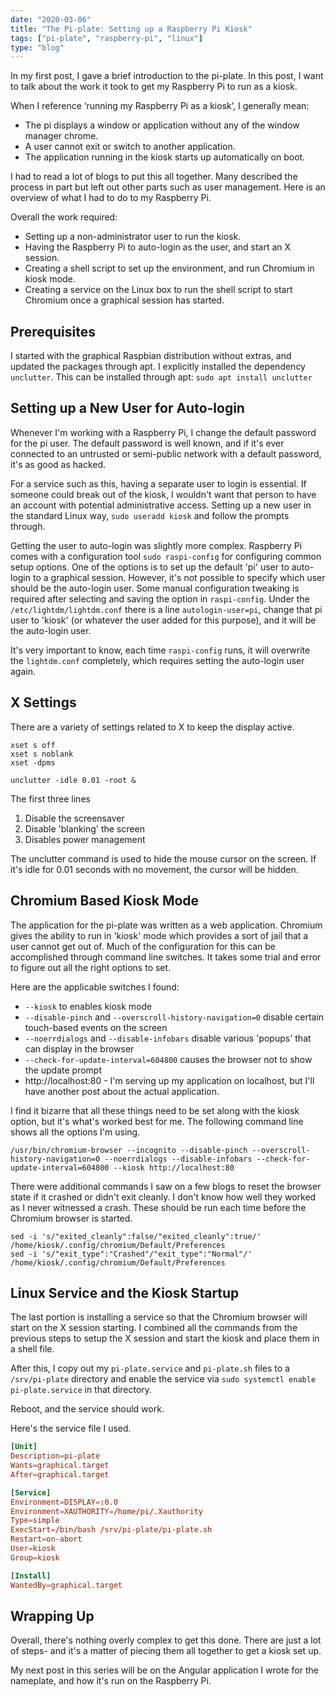 ```yaml
--- 
date: "2020-03-06"
title: "The Pi-plate: Setting up a Raspberry Pi Kiosk"
tags: ["pi-plate", "raspberry-pi", "linux"]
type: "blog"
---
```


In my first post, I gave a brief introduction to the pi-plate. In this post, I want to talk about the work it took to get my Raspberry Pi to run as a kiosk.

When I reference ‘running my Raspberry Pi as a kiosk’, I generally mean:
* The pi displays a window or application without any of the window manager chrome.
* A user cannot exit or switch to another application.
* The application running in the kiosk starts up automatically on boot.

I had to read a lot of blogs to put this all together. Many described the process in part but left out other parts such as user management. Here is an overview of what I had to do to my Raspberry Pi.

Overall the work required:
* Setting up a non-administrator user to run the kiosk.
* Having the Raspberry Pi to auto-login as the user, and start an X session.
* Creating a shell script to set up the environment, and run Chromium in kiosk mode.
* Creating a service on the Linux box to run the shell script to start Chromium once a graphical session has started.

## Prerequisites

I started with the graphical Raspbian distribution without extras, and updated the packages through apt.  I explicitly installed the dependency  ```unclutter```.  This can be installed through apt: ```sudo apt install unclutter```

## Setting up a New User for Auto-login

Whenever I'm working with a Raspberry Pi, I change the default password for the pi user.  The default password is well known, and if it's ever connected to an untrusted or semi-public network with a default password, it's as good as hacked.

For a service such as this, having a separate user to login is essential.  If someone could break out of the kiosk, I wouldn't want that person to have an account with potential administrative access. Setting up a new user in the standard Linux way, ```sudo useradd kiosk``` and follow the prompts through.

Getting the user to auto-login was slightly more complex.  Raspberry Pi comes with a configuration tool ```sudo raspi-config``` for configuring common setup options.  One of the options is to set up the default 'pi' user to auto-login to a graphical session.   However, it's not possible to specify which user should be the auto-login user.  Some manual configuration tweaking is required after selecting and saving the option in ```raspi-config```.  Under the ```/etc/lightdm/lightdm.conf``` there is a line ```autologin-user=pi```, change that pi user to 'kiosk' (or whatever the user added for this purpose), and it will be the auto-login user.

It's very important to know, each time ```raspi-config``` runs, it will overwrite the ```lightdm.conf``` completely, which requires setting the auto-login user again.

## X Settings

There are a variety of settings related to X to keep the display active.

```
xset s off
xset s noblank
xset -dpms

unclutter -idle 0.01 -root &
```
The first three lines 
1. Disable the screensaver
2. Disable 'blanking' the screen
3. Disables power management

The unclutter command is used to hide the mouse cursor on the screen.  If it's idle for 0.01 seconds with no movement, the cursor will be hidden.

## Chromium Based Kiosk Mode

The application for the pi-plate was written as a web application.  Chromium gives the ability to run in 'kiosk' mode which provides a sort of jail that a user cannot get out of.  Much of the configuration for this can be accomplished through command line switches. It takes some trial and error to figure out all the right options to set.

Here are the applicable switches I found:

* ```--kiosk``` to enables kiosk mode  
* ```--disable-pinch``` and ```--overscroll-history-navigation=0``` disable certain touch-based events on the screen
* ```--noerrdialogs``` and ```--disable-infobars``` disable various 'popups' that can display in the browser
* ```--check-for-update-interval=604800``` causes the browser not to show the update prompt
* http://localhost:80 - I'm serving up my application on localhost, but I'll have another post about the actual application.

I find it bizarre that all these things need to be set along with the kiosk option, but it's what's worked best for me.  The following command line shows all the options I'm using.

```
/usr/bin/chromium-browser --incognito --disable-pinch --overscroll-history-navigation=0 --noerrdialogs --disable-infobars --check-for-update-interval=604800 --kiosk http://localhost:80
```

There were additional commands I saw on a few blogs to reset the browser state if it crashed or didn't exit cleanly.  I don't know how well they worked as I never witnessed a crash.  These should be run each time before the Chromium browser is started.

```
sed -i 's/"exited_cleanly":false/"exited_cleanly":true/' /home/kiosk/.config/chromium/Default/Preferences
sed -i 's/"exit_type":"Crashed"/"exit_type":"Normal"/' /home/kiosk/.config/chromium/Default/Preferences
```

## Linux Service and the Kiosk Startup

The last portion is installing a service so that the Chromium browser will start on the X session starting.  I combined all the commands from the previous steps to setup the X session and start the kiosk and place them in a shell file.

After this, I copy out my ```pi-plate.service``` and ```pi-plate.sh``` files to a ```/srv/pi-plate``` directory and enable the service via ```sudo systemctl enable pi-plate.service``` in that directory.

Reboot, and the service should work.

Here's the service file I used.

```toml
[Unit]
Description=pi-plate
Wants=graphical.target
After=graphical.target

[Service]
Environment=DISPLAY=:0.0
Environment=XAUTHORITY=/home/pi/.Xauthority
Type=simple
ExecStart=/bin/bash /srv/pi-plate/pi-plate.sh
Restart=on-abort
User=kiosk
Group=kiosk

[Install]
WantedBy=graphical.target
```

## Wrapping Up

Overall, there's nothing overly complex to get this done.  There are just a lot of steps- and it's a matter of piecing them all together to get a kiosk set up.

My next post in this series will be on the Angular application I wrote for the nameplate, and how it's run on the Raspberry Pi.